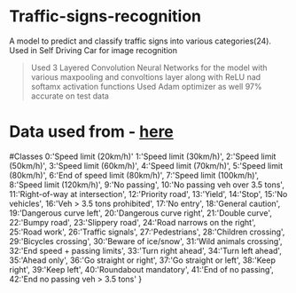 # Traffic-signs-recognition
A model to predict and classify traffic signs into various categories(24). Used in Self Driving Car for image recognition

>Used 3 Layered Convolution Neural Networks for the model with various maxpooling and convoltions layer along with ReLU nad softamx activation functions 
>Used Adam optimizer as well
>97% accurate on test data
# Data used from - [here](https://www.kaggle.com/datasets/meowmeowmeowmeowmeow/gtsrb-german-traffic-sign)

#Classes
0:'Speed limit (20km/h)'
1:'Speed limit (30km/h)', 
2:'Speed limit (50km/h)', 
3:'Speed limit (60km/h)', 
4:'Speed limit (70km/h)', 
5:'Speed limit (80km/h)', 
6:'End of speed limit (80km/h)', 
7:'Speed limit (100km/h)', 
8:'Speed limit (120km/h)', 
9:'No passing', 
10:'No passing veh over 3.5 tons', 
11:'Right-of-way at intersection', 
12:'Priority road', 
13:'Yield', 
14:'Stop', 
15:'No vehicles', 
16:'Veh > 3.5 tons prohibited', 
17:'No entry', 
18:'General caution', 
19:'Dangerous curve left', 
20:'Dangerous curve right', 
21:'Double curve', 
22:'Bumpy road', 
23:'Slippery road', 
24:'Road narrows on the right', 
25:'Road work', 
26:'Traffic signals', 
27:'Pedestrians', 
28:'Children crossing', 
29:'Bicycles crossing', 
30:'Beware of ice/snow',
31:'Wild animals crossing', 
32:'End speed + passing limits', 
33:'Turn right ahead', 
34:'Turn left ahead', 
35:'Ahead only', 
36:'Go straight or right', 
37:'Go straight or left', 
38:'Keep right', 
39:'Keep left', 
40:'Roundabout mandatory', 
41:'End of no passing', 
42:'End no passing veh > 3.5 tons' }
